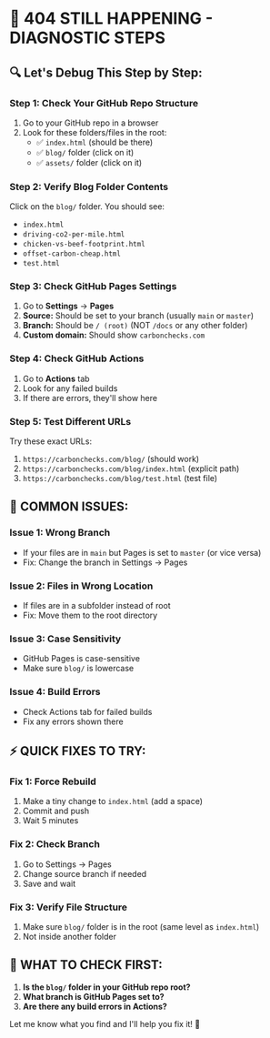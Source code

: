 # 🚨 404 STILL HAPPENING - DIAGNOSTIC STEPS

## **🔍 Let's Debug This Step by Step:**

### **Step 1: Check Your GitHub Repo Structure**
1. Go to your GitHub repo in a browser
2. Look for these folders/files in the root:
   - ✅ `index.html` (should be there)
   - ✅ `blog/` folder (click on it)
   - ✅ `assets/` folder (click on it)

### **Step 2: Verify Blog Folder Contents**
Click on the `blog/` folder. You should see:
- `index.html`
- `driving-co2-per-mile.html`
- `chicken-vs-beef-footprint.html`
- `offset-carbon-cheap.html`
- `test.html`

### **Step 3: Check GitHub Pages Settings**
1. Go to **Settings** → **Pages**
2. **Source:** Should be set to your branch (usually `main` or `master`)
3. **Branch:** Should be `/ (root)` (NOT `/docs` or any other folder)
4. **Custom domain:** Should show `carbonchecks.com`

### **Step 4: Check GitHub Actions**
1. Go to **Actions** tab
2. Look for any failed builds
3. If there are errors, they'll show here

### **Step 5: Test Different URLs**
Try these exact URLs:
1. `https://carbonchecks.com/blog/` (should work)
2. `https://carbonchecks.com/blog/index.html` (explicit path)
3. `https://carbonchecks.com/blog/test.html` (test file)

## **🚨 COMMON ISSUES:**

### **Issue 1: Wrong Branch**
- If your files are in `main` but Pages is set to `master` (or vice versa)
- Fix: Change the branch in Settings → Pages

### **Issue 2: Files in Wrong Location**
- If files are in a subfolder instead of root
- Fix: Move them to the root directory

### **Issue 3: Case Sensitivity**
- GitHub Pages is case-sensitive
- Make sure `blog/` is lowercase

### **Issue 4: Build Errors**
- Check Actions tab for failed builds
- Fix any errors shown there

## **⚡ QUICK FIXES TO TRY:**

### **Fix 1: Force Rebuild**
1. Make a tiny change to `index.html` (add a space)
2. Commit and push
3. Wait 5 minutes

### **Fix 2: Check Branch**
1. Go to Settings → Pages
2. Change source branch if needed
3. Save and wait

### **Fix 3: Verify File Structure**
1. Make sure `blog/` folder is in the root (same level as `index.html`)
2. Not inside another folder

## **🎯 WHAT TO CHECK FIRST:**

1. **Is the `blog/` folder in your GitHub repo root?**
2. **What branch is GitHub Pages set to?**
3. **Are there any build errors in Actions?**

Let me know what you find and I'll help you fix it! 🚀

